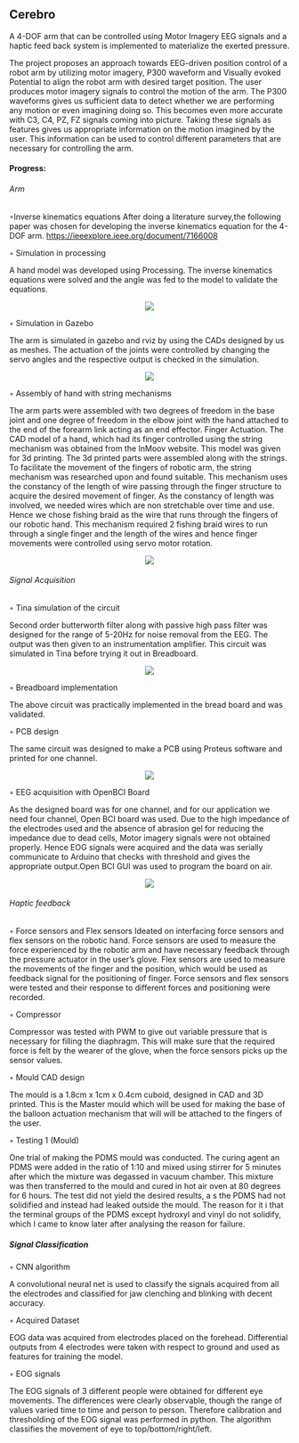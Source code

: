 ## Cerebro

A 4-DOF arm that can be controlled using Motor Imagery EEG signals and a haptic feed back system is implemented to materialize the exerted pressure.

The project proposes an approach towards EEG-driven position control of a robot arm by utilizing motor imagery, P300 waveform and Visually evoked Potential to align the robot arm with desired target position. The user produces motor imagery signals to control the motion of the arm. The P300 waveforms gives us sufficient data to detect whether we are performing any motion or even imagining doing so. This becomes even more accurate with C3, C4, PZ, FZ signals coming into picture. Taking these signals as features gives us appropriate information on the motion imagined by the user. This information can be used to control different parameters that are necessary for controlling the arm.

#### Progress:

###### Arm

◦Inverse kinematics equations
After doing a literature survey,the following paper was chosen for developing the inverse kinematics equation for the 4-DOF arm.
https://ieeexplore.ieee.org/document/7166008

◦ Simulation in processing

A hand model was developed using Processing. The inverse kinematics equations were solved and the angle was fed to the model to validate the equations.

<p align="center">
<img src="images/processing.png" >
</p>

◦ Simulation in Gazebo

The arm is simulated in gazebo and rviz by using the CADs designed by us as meshes. The actuation of the joints were controlled by changing the servo angles and the respective output is checked in the simulation.

<p align="center">
<img src="images/arm.png" >
</p>

◦ Assembly of hand with string mechanisms

The arm parts were assembled with two degrees of freedom in the base joint and one degree of freedom in the elbow joint with the hand attached to the end of the forearm link acting as an end effector.
Finger Actuation. The CAD model of a hand, which had its finger controlled using the string mechanism was obtained from the InMoov website. This model was given for 3d printing. The 3d printed parts were assembled along with the strings. To facilitate the movement of the fingers of robotic arm, the string mechanism was researched upon and found suitable.  This mechanism uses the constancy of the length of wire passing through the finger structure to acquire the desired movement of finger. As the constancy of length was involved, we needed wires which are non stretchable over time and use. Hence we chose fishing braid as the wire that runs through the fingers of our robotic hand. This mechanism required 2 fishing braid wires to run through a single finger and the length of the wires and hence finger movements were controlled using servo motor rotation.

<p align="center">
<img src="images/hand.png" >
</p>

###### Signal Acquisition

◦ Tina simulation of the circuit

Second order butterworth filter along with passive high pass filter was designed for the range of 5-20Hz for noise removal from the EEG. The output was then given to an instrumentation amplifier. This circuit was simulated in Tina before trying it out in Breadboard.

<p align="center">
<img src="images/tina.png" >
</p>

◦ Breadboard implementation

The above circuit was practically implemented in the bread board and was validated.

◦ PCB design

The same circuit was designed to make a PCB using Proteus software and printed for one channel.

<p align="center">
<img src="images/pcb.png" >
</p>

◦ EEG acquisition with OpenBCI Board	

As the designed board was for one channel, and for our application we need four channel, Open BCI board was used.
Due to the high impedance of the electrodes used and the absence of abrasion gel for reducing the impedance due to dead cells, Motor imagery signals were not obtained properly.
Hence EOG signals were acquired and the data was serially communicate to Arduino that checks with threshold and gives the appropriate output.Open BCI GUI was used to program the board on air.

<p align="center">
<img src="images/output.png" >
</p>

###### Haptic feedback

◦ Force sensors and Flex sensors
Ideated on interfacing force sensors and flex sensors on the robotic hand. Force sensors are used to measure the force experienced by the robotic arm and have necessary feedback through the pressure actuator in the user’s glove. Flex sensors are used to measure the movements of the finger and the position, which would be used as feedback signal for the positioning of finger. Force sensors and flex sensors were tested and their response to different forces and positioning were recorded.

◦ Compressor

Compressor was tested with PWM to give out variable pressure that is necessary for filling the diaphragm. This will make sure that the required force is felt by the wearer of the glove, when the force sensors picks up the sensor values. 

◦ Mould CAD design

The mould is a 1.8cm x 1cm x 0.4cm cuboid, designed in CAD and  3D printed. This is the Master mould which will be used for making the base of the balloon actuation mechanism that will will be attached to the fingers of the user.
        
◦ Testing 1 (Mould)

One trial of making the PDMS mould was conducted. The curing agent an PDMS were added in the ratio of 1:10 and mixed using stirrer for 5 minutes after which the mixture was degassed in vacuum chamber. This mixture was then transferred to the mould and cured in hot air oven at 80 degrees for 6 hours.  The test did not yield the desired results, a s the PDMS had not solidified and instead had leaked outside the mould. The reason for it i that the terminal groups of the PDMS except hydroxyl and vinyl do not solidify, which I came to know later after analysing the reason for failure.


##### Signal Classification
 
◦ CNN algorithm

A convolutional neural net is used to classify the signals     acquired from all the electrodes and classified for jaw clenching and blinking with decent accuracy.

◦ Acquired Dataset

EOG data was acquired from electrodes placed on the forehead. Differential outputs from 4 electrodes were taken with respect to ground and used as features for training the model.

◦ EOG signals

The EOG signals of 3 different people were obtained for different eye movements. The differences were clearly observable, though the range of values varied time to time and person to person. Therefore calibration and thresholding of the EOG signal was performed in python. The algorithm classifies the movement of eye to top/bottom/right/left.


